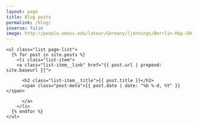 ```yaml
---
layout: page
title: Blog posts
permalink: /blog/
inverse: false
image: http://people.umass.edu/latour/Germany/ljennings/Berrlin-Map-2007large.jpg
---
```



  <div class="article__body">


    <ul class="list page-list">
      {% for post in site.posts %}
        <li class="list-item">
        <a class="list-item__link" href="{{ post.url | prepend: site.baseurl }}">

          <h2 class="list-item__title">{{ post.title }}</h2>
          <span class="post-meta">{{ post.date | date: "%b %-d, %Y" }}</span>

          </a>
        </li>
      {% endfor %}
    </ul>


  </div>

